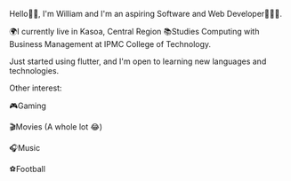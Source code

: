 Hello👋🏽, I'm William and I'm an aspiring Software and Web Developer🧑🏽‍💻.

🌍I currently live in Kasoa, Central Region
📚Studies Computing with Business Management at IPMC College of Technology.

Just started using flutter, and I'm open to learning new languages and technologies.

Other interest:

🎮Gaming

🎬Movies (A whole lot 😂)

🎧Music

⚽Football


